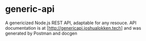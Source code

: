 # generic-api
A genericized Node.js REST API, adaptable for any resouce.
API documentation is at [http://genericapi.joshualokken.tech] and was generated by Postman and docgen
